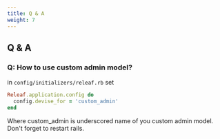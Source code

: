 ```yaml
---
title: Q & A
weight: 7
---
```


## Q & A

### Q: How to use custom admin model?

in ```config/initializers/releaf.rb``` set

```ruby
Releaf.application.config do
  config.devise_for = 'custom_admin'
end
```
Where custom_admin is underscored name of you custom admin model.
Don't forget to restart rails.

